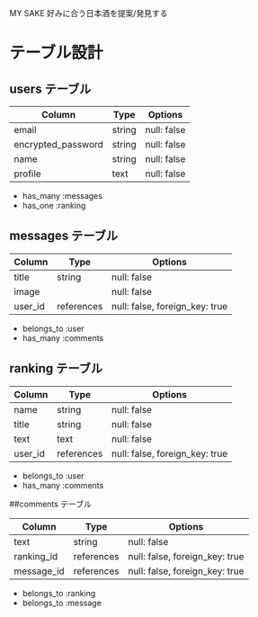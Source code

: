 MY SAKE
好みに合う日本酒を提案/発見する



# テーブル設計

## users テーブル

| Column             | Type   | Options     |
| ------------------ | ------ | ----------- |
| email              | string | null: false |
| encrypted_password | string | null: false |
| name               | string | null: false |
| profile             | text   | null: false |

- has_many :messages
- has_one  :ranking



## messages テーブル

| Column | Type   | Options     |
| ------ | ------ | ----------- |
| title   | string | null: false |
| image |  | null: false |
| user_id  | references | null: false, foreign_key: true |

- belongs_to :user
- has_many   :comments

## ranking テーブル

| Column | Type       | Options                        |
| ------ | ---------- | ------------------------------ |
| name | string | null: false |
| title | string | null: false |
| text | text | null: false |
| user_id  | references | null: false, foreign_key: true |

- belongs_to :user
- has_many :comments

##comments テーブル

| Column | Type       | Options                        |
| ------ | ---------- | ------------------------------ |
| text | string | null: false |
| ranking_id  | references | null: false, foreign_key: true |
| message_id | references | null: false, foreign_key: true |

- belongs_to :ranking
- belongs_to :message